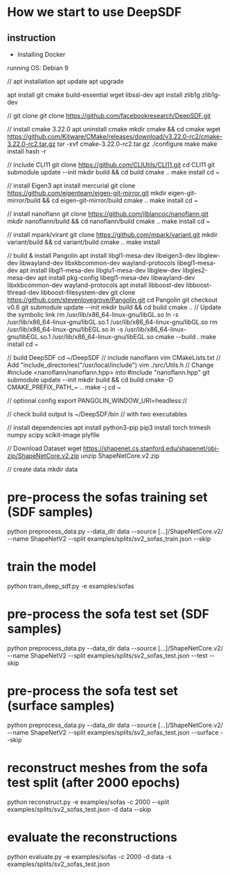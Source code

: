 # How we start to use DeepSDF

## instruction

- Installing Docker

running OS: Debian 9

// apt installation
apt update
apt upgrade

apt install git cmake build-essential wget libssl-dev
apt install zlib1g zlib1g-dev

// git clone
git clone https://github.com/facebookresearch/DeepSDF.git

// install cmake 3.22.0
apt uninstall cmake
mkdir cmake && cd cmake
wget https://github.com/Kitware/CMake/releases/download/v3.22.0-rc2/cmake-3.22.0-rc2.tar.gz
tar -xvf cmake-3.22.0-rc2.tar.gz
./configure
make
make install
hash -r

// include CLI11
git clone https://github.com/CLIUtils/CLI11.git
cd CLI11
git submodule update --init
mkdir build && cd build
cmake ..
make install
cd ~

// install Eigen3
apt install mercurial
git clone https://github.com/eigenteam/eigen-git-mirror.git
mkdir eigen-git-mirror/build && cd eigen-git-mirror/build
cmake ..
make install
cd ~

// install nanoflann
git clone https://github.com/jlblancoc/nanoflann.git
mkdir nanoflann/build && cd nanoflann/build
cmake ..
make install
cd ~

// install mpark/virant
git clone https://github.com/mpark/variant.git
mkdir variant/build && cd variant/build
cmake ..
make install

// build & install Pangolin
apt install libgl1-mesa-dev libeigen3-dev libglew-dev libwayland-dev libxkbcommon-dev wayland-protocols libegl1-mesa-dev
apt install libgl1-mesa-dev libglu1-mesa-dev libglew-dev libgles2-mesa-dev
apt install pkg-config libegl1-mesa-dev libwayland-dev libxkbcommon-dev wayland-protocols
apt install libboost-dev libboost-thread-dev libboost-filesystem-dev
git clone https://github.com/stevenlovegrove/Pangolin.git
cd Pangolin
git checkout v0.6
git submodule update --init
mkdir build && cd build
cmake ..
// Update the symbolic link
rm /usr/lib/x86_64-linux-gnu/libGL.so
ln -s /usr/lib/x86_64-linux-gnu/libGL.so.1 /usr/lib/x86_64-linux-gnu/libGL.so
rm /usr/lib/x86_64-linux-gnu/libEGL.so
ln -s /usr/lib/x86_64-linux-gnu/libEGL.so.1 /usr/lib/x86_64-linux-gnu/libEGL.so
cmake --build .
make install
cd ~

// build DeepSDF
cd ~/DeepSDF
// include nanoflann
vim CMakeLists.txt
// Add "include_directories("/usr/local/include")
vim ./src/Utils.h
// Change #include <nanoflann/nanoflann.hpp> into #include "nanoflann.hpp"
git submodule update --init
mkdir build && cd build
cmake -D CMAKE_PREFIX_PATH_~ ..
make -j
cd ~

// optional config
export PANGOLIN_WINDOW_URI=headless://

// check build output
ls ~/DeepSDF/bin
// with two executables

// install dependencies
apt install python3-pip
pip3 install torch trimesh numpy scipy scikit-image plyfile

// Download Dataset
wget https://shapenet.cs.stanford.edu/shapenet/obj-zip/ShapeNetCore.v2.zip
unzip ShapeNetCore.v2.zip

// create data
mkdir data

# pre-process the sofas training set (SDF samples)
python preprocess_data.py --data_dir data --source [...]/ShapeNetCore.v2/ --name ShapeNetV2 --split examples/splits/sv2_sofas_train.json --skip

# train the model
python train_deep_sdf.py -e examples/sofas

# pre-process the sofa test set (SDF samples)
python preprocess_data.py --data_dir data --source [...]/ShapeNetCore.v2/ --name ShapeNetV2 --split examples/splits/sv2_sofas_test.json --test --skip

# pre-process the sofa test set (surface samples)
python preprocess_data.py --data_dir data --source [...]/ShapeNetCore.v2/ --name ShapeNetV2 --split examples/splits/sv2_sofas_test.json --surface --skip

# reconstruct meshes from the sofa test split (after 2000 epochs)
python reconstruct.py -e examples/sofas -c 2000 --split examples/splits/sv2_sofas_test.json -d data --skip

# evaluate the reconstructions
python evaluate.py -e examples/sofas -c 2000 -d data -s examples/splits/sv2_sofas_test.json 